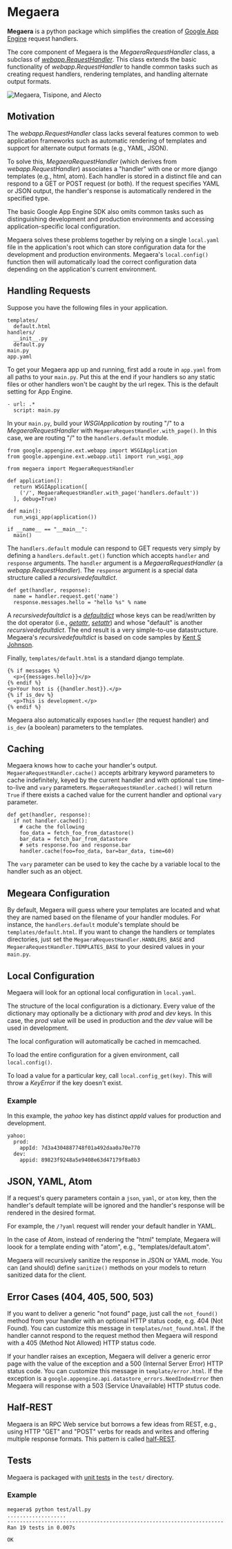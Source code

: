 # Megaera

**Megaera** is a python package which simplifies the creation of [Google App Engine](http://code.google.com/appengine/) request handlers.

The core component of Megaera is the _MegaeraRequestHandler_ class, a subclass of _[webapp.RequestHandler](http://code.google.com/appengine/docs/python/tools/webapp/requesthandlerclass.html)_. This class extends the basic functionality of _webapp.RequestHandler_ to handle common tasks such as creating request handlers, rendering templates, and handling alternate output formats.

![Megaera, Tisipone, and Alecto](https://github.com/tantalor/megaera/raw/master/megaera.jpg)

## Motivation

The _webapp.RequestHandler_ class lacks several features common to web application frameworks such as automatic rendering of templates and support for alternate output formats (e.g., YAML, JSON).

To solve this, _MegaeraRequestHandler_ (which derives from _webapp.RequestHandler_) associates a "handler" with one or more django templates (e.g., html, atom). Each handler is stored in a distinct file and can respond to a GET or POST request (or both). If the request specifies YAML or JSON output, the handler's response is automatically rendered in the specified type.

The basic Google App Engine SDK also omits common tasks such as distinguishing development and production environments and accessing application-specific local configuration.

Megaera solves these problems together by relying on a single `local.yaml` file in the application's root which can store configuration data for the development and production environments. Megaera's `local.config()` function then will automatically load the correct configuration data depending on the application's current environment.

## Handling Requests

Suppose you have the following files in your application.

    templates/
      default.html
    handlers/
      __init__.py
      default.py
    main.py
    app.yaml

To get your Megaera app up and running, first add a route in `app.yaml` from all paths to your `main.py`. Put this at the end if your handlers so any static files or other handlers won't be caught by the url regex. This is the default setting for App Engine.

    - url: .*
      script: main.py

In your `main.py`, build your _WSGIApplication_ by routing "/" to a _MegaeraRequestHandler_  with `MegaeraRequestHandler.with_page()`. In this case, we are routing "/" to the `handlers.default` module.

    from google.appengine.ext.webapp import WSGIApplication
    from google.appengine.ext.webapp.util import run_wsgi_app
    
    from megaera import MegaeraRequestHandler
    
    def application():
      return WSGIApplication([
        ('/', MegaeraRequestHandler.with_page('handlers.default'))
      ], debug=True)
    
    def main():
      run_wsgi_app(application())
    
    if __name__ == "__main__":
      main()

The `handlers.default` module can respond to GET requests very simply by defining a `handlers.default.get()` function which accepts `handler` and `response` arguments. The `handler` argument is a _MegaeraRequestHandler_ (a _webapp.RequestHandler_). The `response` argument is a special data structure called a _recursivedefaultdict_.

    def get(handler, response):
      name = handler.request.get('name')
      response.messages.hello = "hello %s" % name

A _recursivedefaultdict_ is a _[defaultdict](http://docs.python.org/library/collections.html#collections.defaultdict)_ whose keys can be read/written by the dot operator (i.e., _[getattr](http://docs.python.org/reference/datamodel.html#object.__getattr__)_, _[setattr](http://docs.python.org/reference/datamodel.html#object.__setattr__)_) and whose "default" is another _recursivedefaultdict_. The end result is a very simple-to-use datastructure. Megaera's _recursivedefaultdict_ is based on code samples by [Kent S Johnson](http://personalpages.tds.net/~kent37/kk/00013.html).

Finally, `templates/default.html` is a standard django template.

    {% if messages %}
      <p>{{messages.hello}}</p>
    {% endif %}
    <p>Your host is {{handler.host}}.</p>
    {% if is_dev %}
      <p>This is development.</p>
    {% endif %}

Megaera also automatically exposes `handler` (the request handler) and `is_dev` (a boolean) parameters to the templates.

## Caching

Megaera knows how to cache your handler's output. `MegaeraRequestHandler.cache()` accepts arbitrary keyword parameters to cache indefinitely, keyed by the current handler and with optional `time` time-to-live and `vary` parameters. `MegaeraRequestHandler.cached()` will return `True` if there exists a cached value for the current handler and optional `vary` parameter.

    def get(handler, response):
      if not handler.cached():
        # cache the following
        foo_data = fetch_foo_from_datastore()
        bar_data = fetch_bar_from_datastore
        # sets response.foo and response.bar
        handler.cache(foo=foo_data, bar=bar_data, time=60)

The `vary` parameter can be used to key the cache by a variable local to the handler such as an object.

## Megeara Configuration

By default, Megaera will guess where your templates are located and what they are named based on the filename of your handler modules. For instance, the `handlers.default` module's template should be `templates/default.html`. If you want to change the handlers or templates directories, just set the `MegaeraRequestHandler.HANDLERS_BASE` and `MegaeraRequestHandler.TEMPLATES_BASE` to your desired values in your `main.py`.

## Local Configuration

Megaera will look for an optional local configuration in `local.yaml`.

The structure of the local configuration is a dictionary. Every value of the dictionary may optionally be a dictionary with _prod_ and _dev_ keys. In this case, the _prod_ value will be used in production and the _dev_ value will be used in development.

The local configuration will automatically be cached in memcached.

To load the entire configuration for a given environment, call `local.config()`.

To load a value for a particular key, call `local.config_get(key)`. This will throw a _KeyError_ if the key doesn't exist.

### Example

In this example, the _yahoo_ key has distinct _appId_ values for production and development.

    yahoo:
      prod:
        appId: 7d3a4304887748f01a492daa0a70e770
      dev:
        appid: 89823f9248a5e9408e63d47179f8a8b3

## JSON, YAML, Atom

If a request's query parameters contain a `json`, `yaml`, or `atom` key, then the handler's default template will be ignored and the handler's response will be rendered in the desired format.

For example, the `/?yaml` request will render your default handler in YAML.

In the case of Atom, instead of rendering the "html" template, Megaera will loook for a template ending with "atom", e.g., "templates/default.atom".


Megaera will recursively sanitize the response in JSON or YAML mode. You can (and should) define `sanitize()` methods on your models to return sanitized data for the client.

## Error Cases (404, 405, 500, 503)

If you want to deliver a generic "not found" page, just call the `not_found()` method from your handler with an optional HTTP status code, e.g. 404 (Not Found). You can customize this message in `templates/not_found.html`. If the handler cannot respond to the request method then Megaera will respond with a 405 (Method Not Allowed) HTTP status code.

If your handler raises an exception, Megaera will deliver a generic error page with the value of the exception and a 500 (Internal Server Error) HTTP status code. You can customize this message in `template/error.html`. If the exception is a `google.appengine.api.datastore_errors.NeedIndexError` then Megaera will response with a 503 (Service Unavailable) HTTP stutus code.

## Half-REST

Megaera is an RPC Web service but borrows a few ideas from REST, e.g., using HTTP "GET" and "POST" verbs for reads and writes and offering multiple response formats. This pattern is called [half-REST](http://stereolambda.com/2010/04/21/the-reason-behind-the-half-rest-design-pattern/).

## Tests

Megaera is packaged with [unit tests](http://docs.python.org/library/unittest.html) in the `test/` directory. 
### Example

    megaera$ python test/all.py
    ...................
    ----------------------------------------------------------------------
    Ran 19 tests in 0.007s

    OK
